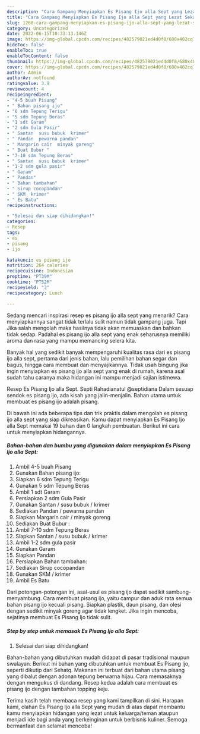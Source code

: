 ```yaml
---
description: "Cara Gampang Menyiapkan Es Pisang Ijo alla Sept yang Lezat Sekali, Buat Buka Puasa Enak"
title: "Cara Gampang Menyiapkan Es Pisang Ijo alla Sept yang Lezat Sekali, Buat Buka Puasa Enak"
slug: 1260-cara-gampang-menyiapkan-es-pisang-ijo-alla-sept-yang-lezat-sekali-buat-buka-puasa-enak
category: Uncategorized
date: 2022-06-15T10:33:13.146Z
image: https://img-global.cpcdn.com/recipes/482579021ed4d0f8/680x482cq70/es-pisang-ijo-alla-sept-foto-resep-utama.jpg
hideToc: false
enableToc: true
enableTocContent: false
thumbnail: https://img-global.cpcdn.com/recipes/482579021ed4d0f8/680x482cq70/es-pisang-ijo-alla-sept-foto-resep-utama.jpg
cover: https://img-global.cpcdn.com/recipes/482579021ed4d0f8/680x482cq70/es-pisang-ijo-alla-sept-foto-resep-utama.jpg
author: Admin
authorAv: notfound
ratingvalue: 3.9
reviewcount: 4
recipeingredient:
- "4-5 buah Pisang"
- " Bahan pisang ijo"
- "6 sdm Tepung Terigu"
- "5 sdm Tepung Beras"
- "1 sdt Garam"
- "2 sdm Gula Pasir"
- " Santan  susu bubuk  krimer"
- " Pandan  pewarna pandan"
- " Margarin cair  minyak goreng"
- " Buat Bubur "
- "7-10 sdm Tepung Beras"
- " Santan  susu bubuk  krimer"
- "1-2 sdm gula pasir"
- " Garam"
- " Pandan"
- " Bahan tambahan"
- " Sirup cocopandan"
- " SKM  krimer"
- " Es Batu"
recipeinstructions:

- "Selesai dan siap dihidangkan!"
categories:
- Resep
tags:
- es
- pisang
- ijo

katakunci: es pisang ijo 
nutrition: 264 calories
recipecuisine: Indonesian
preptime: "PT39M"
cooktime: "PT52M"
recipeyield: "3"
recipecategory: Lunch

---
```



Sedang mencari inspirasi resep es pisang ijo alla sept yang menarik? Cara menyiapkannya sangat tidak terlalu sulit namun tidak gampang juga. Tapi Jika salah mengolah maka hasilnya tidak akan memuaskan dan bahkan tidak sedap. Padahal es pisang ijo alla sept yang enak seharusnya memiliki aroma dan rasa yang mampu memancing selera kita.


Banyak hal yang sedikit banyak mempengaruhi kualitas rasa dari es pisang ijo alla sept, pertama dari jenis bahan, lalu pemilihan bahan segar dan bagus, hingga cara membuat dan menyajikannya. Tidak usah bingung jika ingin menyiapkan es pisang ijo alla sept yang enak di rumah, karena asal sudah tahu caranya maka hidangan ini mampu menjadi sajian istimewa.

Resep Es Pisang Ijo alla Sept. Septi Rahadianatul @septidiana Dalam sesuap sendok es pisang ijo, ada kisah yang jalin-menjalin. Bahan utama untuk membuat es pisang ijo adalah pisang.


Di bawah ini ada beberapa tips dan trik praktis dalam mengolah es pisang ijo alla sept yang siap dikreasikan. Kamu dapat menyiapkan Es Pisang Ijo alla Sept memakai 19 bahan dan 0 langkah pembuatan. Berikut ini cara untuk menyiapkan hidangannya.

<!--inarticleads1-->

##### Bahan-bahan dan bumbu yang digunakan dalam menyiapkan Es Pisang Ijo alla Sept:

1. Ambil 4-5 buah Pisang
1. Gunakan  Bahan pisang ijo:
1. Siapkan 6 sdm Tepung Terigu
1. Gunakan 5 sdm Tepung Beras
1. Ambil 1 sdt Garam
1. Persiapkan 2 sdm Gula Pasir
1. Gunakan  Santan / susu bubuk / krimer
1. Sediakan  Pandan / pewarna pandan
1. Siapkan  Margarin cair / minyak goreng
1. Sediakan  Buat Bubur :
1. Ambil 7-10 sdm Tepung Beras
1. Siapkan  Santan / susu bubuk / krimer
1. Ambil 1-2 sdm gula pasir
1. Gunakan  Garam
1. Siapkan  Pandan
1. Persiapkan  Bahan tambahan:
1. Sediakan  Sirup cocopandan
1. Gunakan  SKM / krimer
1. Ambil  Es Batu


Dari potongan-potongan ini, asal-usul es pisang ijo dapat sedikit sambung-menyambung. Cara membuat pisang ijo, yaitu campur dan aduk rata semua bahan pisang ijo kecuali pisang. Siapkan plastik, daun pisang, dan olesi dengan sedikit minyak goreng agar tidak lengket. Jika ingin mencoba, sejatinya membuat Es Pisang Ijo tidak sulit. 

<!--inarticleads2-->

##### Step by step untuk memasak Es Pisang Ijo alla Sept:


1. Selesai dan siap dihidangkan!

Bahan-bahan yang dibutuhkan mudah didapat di pasar tradisional maupun swalayan. Berikut ini bahan yang dibutuhkan untuk membuat Es Pisang Ijo, seperti dikutip dari Sehatq. Makanan ini terbuat dari bahan utama pisang yang dibalut dengan adonan tepung berwarna hijau. Cara memasaknya dengan mengukus di dandang. Resep kedua adalah cara membuat es pisang ijo dengan tambahan topping keju. 

Terima kasih telah membaca resep yang kami tampilkan di sini. Harapan kami, olahan Es Pisang Ijo alla Sept yang mudah di atas dapat membantu kamu menyiapkan hidangan yang lezat untuk keluarga/teman ataupun menjadi ide bagi anda yang berkeinginan untuk berbisnis kuliner. Semoga bermanfaat dan selamat mencoba!

